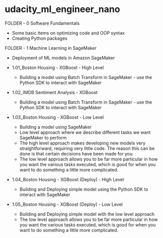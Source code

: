 # udacity_ml_engineer_nano

FOLDER - 0 Software Fundamentals
  - Some basic items on optimizing code and OOP syntax
  - Creating Python packages

FOLDER - 1 Machine Learning in SageMaker
  - Deployment of ML models in Amazon SageMaker
  
  - 1.01_Boston Housing - XGBoost - High Level
    - Building a model using Batch Transform in SageMaker - use the Python SDK to interact with SageMaker
    
  - 1.02_IMDB Sentiment Analysis - XGBoost 
    - Building a model using Batch Transform in SageMaker - use the Python SDK to interact with SageMaker
    
  - 1.03_Boston Housing - XGBoost - Low Level
    - Building a model using SageMaker
    - Low level approach where we describe different tasks we want SageMaker to perform
    - The high level approach makes developing new models very straightforward, requiring very little code. The reason this can be done is that certain decisions have been made for you. 
    - The low level approach allows you to be far more particular in how you want the various tasks executed, which is good for when you want to do something a little more complicated.
    
  - 1.04_Boston Housing - XGBoost (Deploy) - High Level
    - Building and Deploying simple model using the Python SDK to interact with SageMaker
    
  - 1.05_Boston Housing - XGBoost (Deploy) - Low Level
    - Building and Deploying simple model with the low level approach
    - The low level approach allows you to be far more particular in how you want the various tasks executed, which is good for when you want to do something a little more complicated.
    
    
